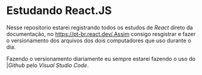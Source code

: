 # Estudando React.JS

Nesse repositorio estarei registrando todos os estudos de  *React* direto da documentação, no https://pt-br.react.dev/.Assim consigo resgistrar e fazer o versionamento dos arquivos dos dois computadores que uso durante o dia.

Fazendo o versionamento diariamente eu sempre estarei fazendo o uso do |*Github* pelo *Visual Studio Code*.

